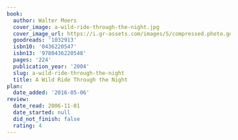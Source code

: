 ```yaml
---
book:
  author: Walter Moers
  cover_image: a-wild-ride-through-the-night.jpg
  cover_image_url: https://i.gr-assets.com/images/S/compressed.photo.goodreads.com/books/1180378641l/1032913.jpg
  goodreads: '1032913'
  isbn10: '0436220547'
  isbn13: '9780436220548'
  pages: '224'
  publication_year: '2004'
  slug: a-wild-ride-through-the-night
  title: A Wild Ride Through the Night
plan:
  date_added: '2016-05-06'
review:
  date_read: 2006-11-01
  date_started: null
  did_not_finish: false
  rating: 4
---
```

